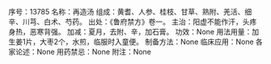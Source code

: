 序号：13785
名称：再造汤
组成：黄耆、人参、桂枝、甘草、熟附、羌活、细辛、川芎、白术、芍药。
出处：《鲁府禁方》卷一。
主治：阳虚不能作汗，头疼身热，恶寒背强。
加减：夏月，去附、辛，加石膏。
功效：None
用法用量：加生姜1片，大枣2个，水煎，临服时入童便。
制备方法：None
临床应用：None
各家论述：None
用药禁忌：None
附注：None
